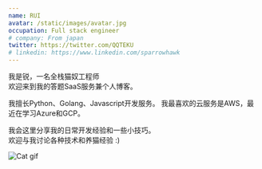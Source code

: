 ```yaml
---
name: RUI
avatar: /static/images/avatar.jpg
occupation: Full stack engineer
# company: From japan
twitter: https://twitter.com/QQTEKU
# linkedin: https://www.linkedin.com/sparrowhawk
---
```


我是锐，一名全栈猫奴工程师 \
欢迎来到我的答题SaaS服务兼个人博客。

我擅长Python、Golang、Javascript开发服务。
我最喜欢的云服务是AWS，最近在学习Azure和GCP。

我会这里分享我的日常开发经验和一些小技巧。\
欢迎与我讨论各种技术和养猫经验 :)

![Cat gif](/static/images/cat_gif.gif "Cat gif")
